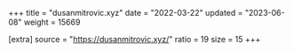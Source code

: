 +++
title = "dusanmitrovic.xyz"
date = "2022-03-22"
updated = "2023-06-08"
weight = 15669

[extra]
source = "https://dusanmitrovic.xyz/"
ratio = 19
size = 15
+++
